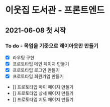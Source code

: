 # 이웃집 도서관 - 프론트엔드

## 2021-06-08 첫 시작
### To do - 목업을 기준으로 레이아웃만 만들기
- [x] 라우팅 구현
- [x] 프로토타입 메인 페이지 만들기
- [x] 프로토타입 로그인 만들기
- [x] 프로토타입 회원가입 만들기
- [] 프로토타입 마이 페이지 만들기
- [] 프로토타입 상세 페이지 만들기
- [] 프로토타입 지도 페이지 만들기





